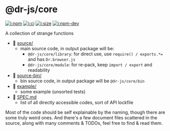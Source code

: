 # @dr-js/core

[![i:npm]][l:npm]
[![i:ci]][l:ci]
[![i:size]][l:size]
[![i:npm-dev]][l:npm]

A collection of strange functions

[i:npm]: https://img.shields.io/npm/v/@dr-js/core?colorB=blue
[i:npm-dev]: https://img.shields.io/npm/v/@dr-js/core/dev
[l:npm]: https://npm.im/@dr-js/core
[i:ci]: https://img.shields.io/github/actions/workflow/status/dr-js/dr-js/.github/workflows/ci-test-push.yml
[l:ci]: https://github.com/dr-js/dr-js/actions?query=workflow:ci-test-push
[i:size]: https://packagephobia.now.sh/badge?p=@dr-js/core
[l:size]: https://packagephobia.now.sh/result?p=@dr-js/core

[//]: # (NON_PACKAGE_CONTENT)

- 📁 [source/](source/)
  - main source code, in output package will be:
    - `@dr-js/core/library`: for direct use, use `require() / exports.*=` and has `Dr.browser.js`
    - `@dr-js/core/module`: for re-pack, keep `import / export` and readability
- 📁 [source-bin/](source-bin/)
  - bin source code, in output package will be `@dr-js/core/bin`
- 📁 [example/](example/)
  - some example (unsorted tests)
- 📄 [SPEC.md](SPEC.md)
  - list of all directly accessible codes, sort of API lockfile

Most of the code should be self explainable by the naming,
  though there are some truly weird ones.
And there's a few document files scattered in the source,
  along with many comments & TODOs,
  feel free to find & read them.
